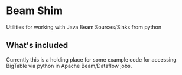 # Beam Shim
Utilities for working with Java Beam Sources/Sinks from python

## What's included

Currently this is a holding place for some example code for accessing BigTable via python in Apache Beam/Dataflow jobs.
